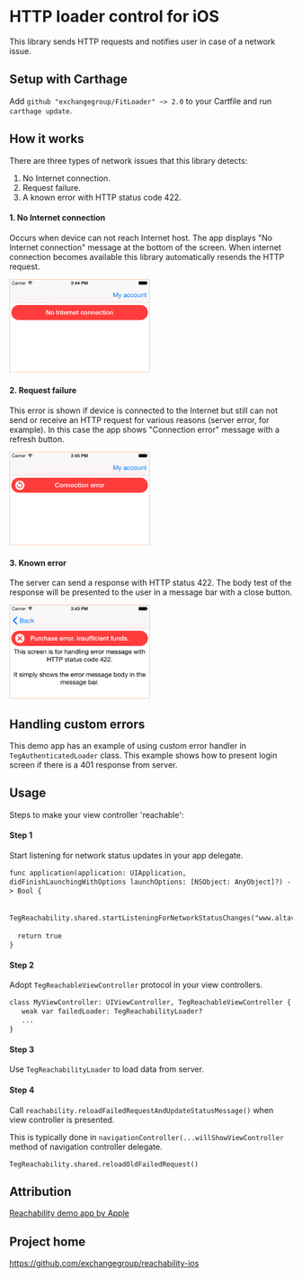 # HTTP loader control for iOS

This library sends HTTP requests and notifies user in case of a network issue.

## Setup with Carthage

Add `github "exchangegroup/FitLoader" ~> 2.0` to your Cartfile and run `carthage update`.


## How it works

There are three types of network issues that this library detects:

1. No Internet connection.
1. Request failure.
1. A known error with HTTP status code 422.

#### 1. No Internet connection

Occurs when device can not reach Internet host. The app displays "No Internet connection" message at the bottom of the screen. When internet connection becomes available this library automatically resends the HTTP request.

<img src='https://raw.githubusercontent.com/exchangegroup/FitLoader/master/Graphics/github_images/fit_loader_no_internet.png' alt='No Internet connection' width='250'>

#### 2. Request failure

This error is shown if device is connected to the Internet but still can not send or receive an HTTP request for various reasons (server error, for example). In this case the app shows "Connection error" message with a refresh button.

<img src='https://raw.githubusercontent.com/exchangegroup/FitLoader/master/Graphics/github_images/fit_loader_connection_error.png' alt='Connection error' width='250'>

#### 3. Known error

The server can send a response with HTTP status 422. The body test of the response will be presented to the
user in a message bar with a close button.

<img src='https://raw.githubusercontent.com/exchangegroup/FitLoader/master/Graphics/github_images/filt_loader_error_422.png' alt='Custom error 422' width='250'>


## Handling custom errors

This demo app has an example of using custom error handler in `TegAuthenticatedLoader` class.
This example shows how to present login screen if there is a 401 response from server.

## Usage

Steps to make your view controller 'reachable':

#### Step 1

Start listening for network status updates in your app delegate.

```
func application(application: UIApplication, didFinishLaunchingWithOptions launchOptions: [NSObject: AnyObject]?) -> Bool {

  TegReachability.shared.startListeningForNetworkStatusChanges("www.altavista.com")

  return true
}
```

#### Step 2

Adopt `TegReachableViewController` protocol in your view controllers.

```
class MyViewController: UIViewController, TegReachableViewController {
   weak var failedLoader: TegReachabilityLoader?
   ...
}
```

#### Step 3

Use `TegReachabilityLoader` to load data from server.

#### Step 4

Call `reachability.reloadFailedRequestAndUpdateStatusMessage()` when view controller is presented.

This is typically done in `navigationController(...willShowViewController` method of navigation controller delegate.

```
TegReachability.shared.reloadOldFailedRequest()
```

## Attribution

[Reachability demo app by Apple](https://developer.apple.com/library/IOs/samplecode/Reachability/Introduction/Intro.html)

## Project home

https://github.com/exchangegroup/reachability-ios
